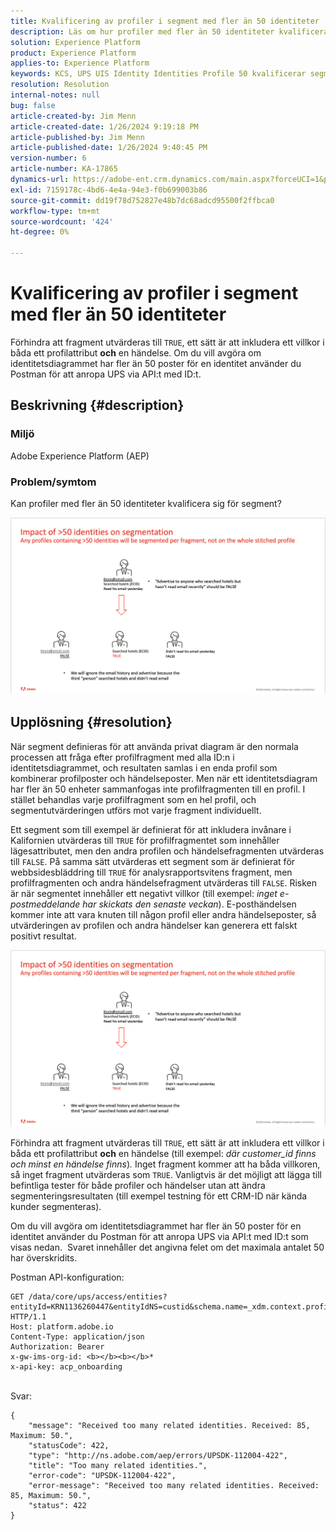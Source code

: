 ```yaml
---
title: Kvalificering av profiler i segment med fler än 50 identiteter
description: Läs om hur profiler med fler än 50 identiteter kvalificerar sig för segment i Adobe Experience Platform.
solution: Experience Platform
product: Experience Platform
applies-to: Experience Platform
keywords: KCS, UPS UIS Identity Identities Profile 50 kvalificerar segment, kvalificering, Adobe Experience Platform, AEP, How To
resolution: Resolution
internal-notes: null
bug: false
article-created-by: Jim Menn
article-created-date: 1/26/2024 9:19:18 PM
article-published-by: Jim Menn
article-published-date: 1/26/2024 9:40:45 PM
version-number: 6
article-number: KA-17865
dynamics-url: https://adobe-ent.crm.dynamics.com/main.aspx?forceUCI=1&pagetype=entityrecord&etn=knowledgearticle&id=697b5c8d-90bc-ee11-a569-6045bd006268
exl-id: 7159178c-4bd6-4e4a-94e3-f0b699003b86
source-git-commit: dd19f78d752827e48b7dc68adcd95500f2ffbca0
workflow-type: tm+mt
source-wordcount: '424'
ht-degree: 0%

---
```


# Kvalificering av profiler i segment med fler än 50 identiteter


Förhindra att fragment utvärderas till `TRUE`, ett sätt är att inkludera ett villkor i båda ett profilattribut <b>och</b> en händelse. Om du vill avgöra om identitetsdiagrammet har fler än 50 poster för en identitet använder du Postman för att anropa UPS via API:t med ID:t.

## Beskrivning {#description}


### <b>Miljö</b>

Adobe Experience Platform (AEP)



### <b>Problem/symtom</b>

Kan profiler med fler än 50 identiteter kvalificera sig för segment?



![](assets/___6a7b5c8d-90bc-ee11-a569-6045bd006268___.png)






## Upplösning {#resolution}


När segment definieras för att använda privat diagram är den normala processen att fråga efter profilfragment med alla ID:n i identitetsdiagrammet, och resultaten samlas i en enda profil som kombinerar profilposter och händelseposter. Men när ett identitetsdiagram har fler än 50 enheter sammanfogas inte profilfragmenten till en profil. I stället behandlas varje profilfragment som en hel profil, och segmentutvärderingen utförs mot varje fragment individuellt.

Ett segment som till exempel är definierat för att inkludera invånare i Kalifornien utvärderas till `TRUE` för profilfragmentet som innehåller lägesattributet, men den andra profilen och händelsefragmenten utvärderas till `FALSE`. På samma sätt utvärderas ett segment som är definierat för webbsidesbläddring till `TRUE` för analysrapportsvitens fragment, men profilfragmenten och andra händelsefragment utvärderas till `FALSE`. Risken är när segmentet innehåller ett negativt villkor (till exempel: *inget e-postmeddelande har skickats den senaste veckan*). E-posthändelsen kommer inte att vara knuten till någon profil eller andra händelseposter, så utvärderingen av profilen och andra händelser kan generera ett falskt positivt resultat.

![](assets/6d02b7b2-cf7f-ec11-8d21-0022480aa950.png)

Förhindra att fragment utvärderas till `TRUE`, ett sätt är att inkludera ett villkor i båda ett profilattribut <b>och</b> en händelse (till exempel: *där customer_id finns och minst en händelse finns*)*.* Inget fragment kommer att ha båda villkoren, så inget fragment utvärderas som `TRUE`. Vanligtvis är det möjligt att lägga till befintliga tester för både profiler och händelser utan att ändra segmenteringsresultaten (till exempel testning för ett CRM-ID när kända kunder segmenteras).

Om du vill avgöra om identitetsdiagrammet har fler än 50 poster för en identitet använder du Postman för att anropa UPS via API:t med ID:t som visas nedan.  Svaret innehåller det angivna felet om det maximala antalet 50 har överskridits.

Postman API-konfiguration:


```
GET /data/core/ups/access/entities?entityId=KRN1136260447&entityIdNS=custid&schema.name=_xdm.context.profile HTTP/1.1
Host: platform.adobe.io
Content-Type: application/json
Authorization: Bearer 
x-gw-ims-org-id: <b></b><b></b>*
x-api-key: acp_onboarding
```

<br>Svar:<br>

```
{
    "message": "Received too many related identities. Received: 85, Maximum: 50.",
    "statusCode": 422,
    "type": "http://ns.adobe.com/aep/errors/UPSDK-112004-422",
    "title": "Too many related identities.",
    "error-code": "UPSDK-112004-422",
    "error-message": "Received too many related identities. Received: 85, Maximum: 50.",
    "status": 422
}
```
